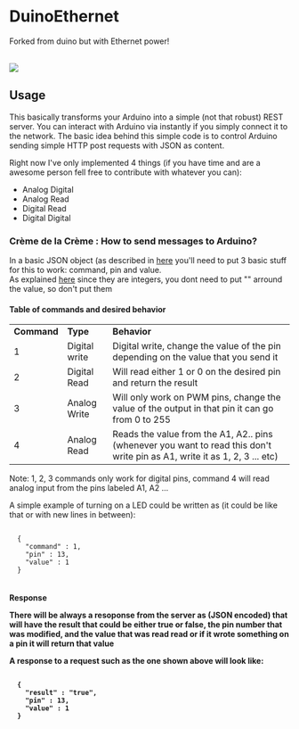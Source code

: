 <h1> DuinoEthernet </h1>
  <p>Forked from duino but with Ethernet power!</p><br />
<img src="http://forthebadge.com/images/badges/built-with-love.svg"/>

<h2>Usage</h2>
  <p>This basically transforms your Arduino into a simple (not that robust) REST server. You can interact with
 Arduino via instantly if you simply connect it to the network. The basic idea behind this simple code is to
 control Arduino sending simple HTTP post requests with JSON as content.</p>
 <p>Right now I've only implemented 4 things (if you have time and are a awesome person fell free to 
 contribute with whatever you can):</p>
 <ul>
  <li>Analog Digital</li>
  <li>Analog Read</li>
  <li>Digital Read</li>
  <li>Digital Digital</li>
 </ul>
 
<h3>Crème de la Crème : How to send messages to Arduino?</h3>
 <p>In a basic JSON object (as described in <a href="http://jsonapi.org/format/">here</a> 
 you'll need to put 3 basic stuff for this to work: command, pin and value. <br /> 
 As explained <a href="http://jsonapi.org/format/">here</a> since they are integers, you dont need to put 
 "" arround the value, so don't put them</p>
 
 <h4>Table of commands and desired behavior</h4>
 
 <table style="width:100%">
 <tr>
    <td><strong>Command</strong></td>
    <td><strong>Type</strong></td>
    <td><strong>Behavior<strong></td>
  </tr>
  <tr>
    <td>1</td>
    <td>Digital write</td>
    <td>Digital write, change the value of the pin depending on the value that you send it</td>
  </tr>
  <tr>
    <td>2</td>
    <td>Digital Read</td> 
    <td>Will read either 1 or 0 on the desired pin and return the result</td>
  </tr>
  <tr>
    <td>3</td>
    <td>Analog Write</td> 
    <td>Will only work on PWM pins, change the value of the output in that pin it can go from 0 to 255</td>
  </tr>
  <tr>
    <td>4</td>
    <td>Analog Read</td> 
    <td>Reads the value from the A1, A2.. pins (whenever you want to read this don't write pin as A1, write it as
    1, 2, 3 ... etc)</td>
  </tr>
</table>
 <p>Note: 1, 2, 3 commands only work for digital pins, command 4 will read analog input from the pins labeled A1, A2 ...</p>
 <p>A simple example of turning on a LED could be written as (it could be like that or with new lines in between):</br>
 </p><code>
  {
    "command" : 1,
    "pin" : 13,
    "value" : 1
  }
 </code>
 <h4>Response</h>
 <p>There will be always a resoponse from the server as (JSON encoded) that will have the result that could be
 either true or false, the pin number that was modified, and the value that was read read or if it wrote something 
 on a pin it will return that value</p>
 <p>A response to a request such as the one shown above will look like:</p>
 </p><code>
  {
    "result" : "true",
    "pin" : 13,
    "value" : 1
  }
 </code>
 
